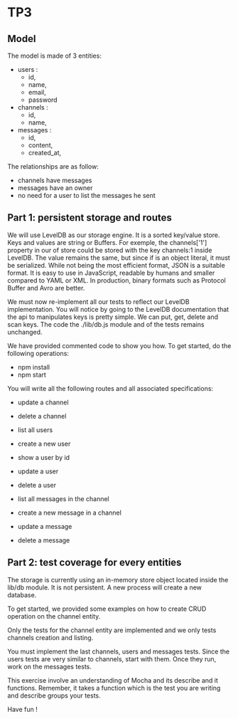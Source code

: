 # TP3
## Model

The model is made of 3 entities:

- users :
    - id,
    - name,
    - email,
    - password
- channels :
    - id,
    - name,
- messages :
    - id,
    - content,
    - created_at,

The relationships are as follow:

- channels have messages
- messages have an owner
- no need for a user to list the messages he sent

## Part 1: persistent storage and routes

We will use LevelDB as our storage engine. It is a sorted key/value store. Keys and values are string or Buffers. For exemple, the channels['1'] property in our of store could be stored with the key channels:1 inside LevelDB. The value remains the same, but since if is an object literal, it must be serialized. While not being the most efficient format, JSON is a suitable format. It is easy to use in JavaScript, readable by humans and smaller compared to YAML or XML. In production, binary formats such as Protocol Buffer and Avro are better.

We must now re-implement all our tests to reflect our LevelDB implementation. You will notice by going to the LevelDB documentation that the api to manipulates keys is pretty simple. We can put, get, delete and scan keys. The code the ./lib/db.js module and of the tests remains unchanged.

We have provided commented code to show you how. To get started, do the following operations:

- npm install
- npm start

You will write all the following routes and all associated specifications:

- update a channel

- delete a channel

- list all users

- create a new user

- show a user by id

- update a user

- delete a user

- list all messages in the channel

- create a new message in a channel

- update a message

- delete a message

## Part 2: test coverage for every entities

The storage is currently using an in-memory store object located inside the lib/db module. It is not persistent. A new process will create a new database.

To get started, we provided some examples on how to create CRUD operation on the channel entity.

Only the tests for the channel entity are implemented and we only tests channels creation and listing.

You must implement the last channels, users and messages tests. Since the users tests are very similar to channels, start with them. Once they run, work on the messages tests.

This exercise involve an understanding of Mocha and its describe and it functions. Remember, it takes a function which is the test you are writing and describe groups your tests.

Have fun !